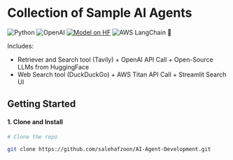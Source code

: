# Collection of Sample AI Agents
![Python](https://img.shields.io/badge/Python-Compatible-green.svg)
![OpenAI](https://img.shields.io/badge/OpenAI-412991.svg?style=flat-square&logo=OpenAI&logoColor=white")
[![Model on HF](https://huggingface.co/datasets/huggingface/badges/resolve/main/model-on-hf-md.svg)](https://huggingface.co/models)
![AWS](https://img.shields.io/badge/AWS-%23FF9900.svg?style=for-the-badge&logo=amazon-aws&logoColor=white)
LangChain 🦜

Includes:
- Retriever and Search tool (Tavily) + OpenAI API Call + Open-Source LLMs from HuggingFace
- Web Search tool (DuckDuckGo) + AWS Titan API Call + Streamlit Search UI

## Getting Started

#### 1. Clone and Install

```bash
# Clone the repo

git clone https://github.com/salehafzoon/AI-Agent-Development.git   
```

